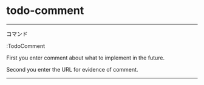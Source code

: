 # todo-comment
------------------------------------------------------------------------------
コマンド

:TodoComment

First you enter comment about what to implement in the future.

Second you enter the URL for evidence of comment.

------------------------------------------------------------------------------

